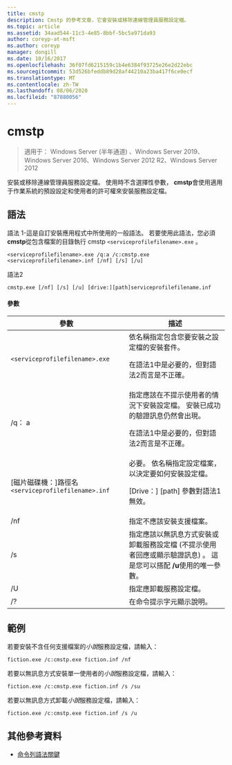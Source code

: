 ```yaml
---
title: cmstp
description: Cmstp 的參考文章，它會安裝或移除連線管理員服務設定檔。
ms.topic: article
ms.assetid: 34aad544-11c3-4e85-8bbf-5bc5a971da93
author: coreyp-at-msft
ms.author: coreyp
manager: dongill
ms.date: 10/16/2017
ms.openlocfilehash: 36f07fd6215159c1b4e6384f93725e26e2d22ebc
ms.sourcegitcommit: 53d526bfeddb89d28af44210a23ba417f6ce0ecf
ms.translationtype: MT
ms.contentlocale: zh-TW
ms.lasthandoff: 08/06/2020
ms.locfileid: "87880056"
---
```

# <a name="cmstp"></a>cmstp

> 適用于： Windows Server (半年通道) 、Windows Server 2019、Windows Server 2016、Windows Server 2012 R2、Windows Server 2012

安裝或移除連線管理員服務設定檔。 使用時不含選擇性參數， **cmstp**會使用適用于作業系統的預設設定和使用者的許可權來安裝服務設定檔。

## <a name="syntax"></a>語法

語法 1-這是自訂安裝應用程式中所使用的一般語法。 若要使用此語法，您必須**cmstp**從包含檔案的目錄執行 cmstp `<serviceprofilefilename>.exe` 。

```
<serviceprofilefilename>.exe /q:a /c:cmstp.exe <serviceprofilefilename>.inf [/nf] [/s] [/u]
```

語法2
```
cmstp.exe [/nf] [/s] [/u] [drive:][path]serviceprofilefilename.inf
```

#### <a name="parameters"></a>參數
| 參數 | 描述 |
| --------- | ----------- |
| `<serviceprofilefilename>.exe` | 依名稱指定包含您要安裝之設定檔的安裝套件。<p>在語法1中是必要的，但對語法2而言是不正確。 |
| /q： a | 指定應該在不提示使用者的情況下安裝設定檔。 安裝已成功的驗證訊息仍然會出現。<p>在語法1中是必要的，但對語法2而言是不正確。 |
| [磁片磁碟機：]路徑名`<serviceprofilefilename>.inf` | 必要。 依名稱指定設定檔案，以決定要如何安裝設定檔。<p>[Drive：] [path] 參數對語法1無效。 |
| /nf | 指定不應該安裝支援檔案。 |
| /s | 指定應該以無訊息方式安裝或卸載服務設定檔 (不提示使用者回應或顯示驗證訊息) 。 這是您可以搭配 **/u**使用的唯一參數。|
| /U | 指定應卸載服務設定檔。 |
| /? | 在命令提示字元顯示說明。 |

## <a name="examples"></a>範例

若要安裝不含任何支援檔案的*小說*服務設定檔，請輸入：

```
fiction.exe /c:cmstp.exe fiction.inf /nf
```

若要以無訊息方式安裝單一使用者的*小說*服務設定檔，請輸入：

```
fiction.exe /c:cmstp.exe fiction.inf /s /su
```

若要以無訊息方式卸載*小說*服務設定檔，請輸入：

```
fiction.exe /c:cmstp.exe fiction.inf /s /u
```

## <a name="additional-references"></a>其他參考資料

- [命令列語法關鍵](command-line-syntax-key.md)
